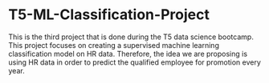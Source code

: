 # T5-ML-Classification-Project
This is the third project that is done during the T5 data science bootcamp. This project focuses on creating a supervised machine learning classification model on HR data. Therefore, the idea we are proposing is using HR data in order to predict the qualified employee for promotion every year.
